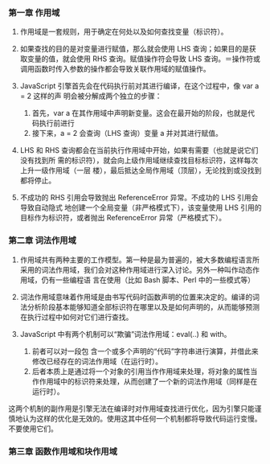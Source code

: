 ### 第一章 作用域
1. 作用域是一套规则，用于确定在何处以及如何查找变量（标识符）。

2. 如果查找的目的是对变量进行赋值，那么就会使用 LHS 查询；如果目的是获取变量的值，就会使用 RHS 查询。赋值操作符会导致 LHS 查询。＝操作符或调用函数时传入参数的操作都会导致关联作用域的赋值操作。

3. JavaScript 引擎首先会在代码执行前对其进行编译，在这个过程中，像 var a = 2 这样的声 明会被分解成两个独立的步骤：
	1. 首先，var a 在其作用域中声明新变量。这会在最开始的阶段，也就是代码执行前进行
	2. 接下来，a = 2 会查询（LHS 查询）变量 a 并对其进行赋值。

4. LHS 和 RHS 查询都会在当前执行作用域中开始，如果有需要（也就是说它们没有找到所 需的标识符），就会向上级作用域继续查找目标标识符，这样每次上升一级作用域（一层 楼），最后抵达全局作用域（顶层），无论找到或没找到都将停止。

5. 不成功的 RHS 引用会导致抛出 ReferenceError 异常。不成功的 LHS 引用会导致自动隐式 地创建一个全局变量（非严格模式下），该变量使用 LHS 引用的目标作为标识符，或者抛出 ReferenceError 异常（严格模式下）。

### 第二章 词法作用域
1. 作用域共有两种主要的工作模型。第一种是最为普遍的，被大多数编程语言所采用的词法作用域，我们会对这种作用域进行深入讨论。另外一种叫作动态作用域，仍有一些编程语 言在使用（比如 Bash 脚本、Perl 中的一些模式等）

2. 词法作用域意味着作用域是由书写代码时函数声明的位置来决定的。编译的词法分析阶段基本能够知道全部标识符在哪里以及是如何声明的，从而能够预测在执行过程中如何对它们进行查找。

3. JavaScript 中有两个机制可以“欺骗”词法作用域：eval(..) 和 with。
	1. 前者可以对一段包 含一个或多个声明的“代码”字符串进行演算，并借此来修改已经存在的词法作用域（在运行时）。
	2. 后者本质上是通过将一个对象的引用当作作用域来处理，将对象的属性当作作用域中的标识符来处理，从而创建了一个新的词法作用域（同样是在运行时）。

这两个机制的副作用是引擎无法在编译时对作用域查找进行优化，因为引擎只能谨慎地认为这样的优化是无效的。使用这其中任何一个机制都将导致代码运行变慢。不要使用它们。

### 第三章 函数作用域和块作用域
